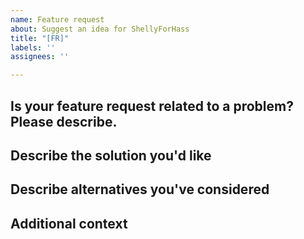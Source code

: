 ```yaml
---
name: Feature request
about: Suggest an idea for ShellyForHass
title: "[FR]"
labels: ''
assignees: ''

---
```


<!-- Please READ THIS FIRST

When opening a Feature request, please start the title with "[FR]" prefix

DO NOT DELETE ANY TEXT from this template! Otherwise, your issue may be closed without comment.

Always check if there is a similar feature request already do avoid duplicates. If there is a similar FR already, please add comments if you have other thoughts about the solution. 

-->

## Is your feature request related to a problem? Please describe.
<!--
  A clear and concise description of what the problem is. Ex. I'm always frustrated when [...]
-->

## Describe the solution you'd like
<!--
  A clear and concise description of what you want to happen.
-->

## Describe alternatives you've considered
<!--
  A clear and concise description of any alternative solutions or features you've considered.
-->

## Additional context
<!--
  Add any other context or screenshots about the feature request here.
-->
